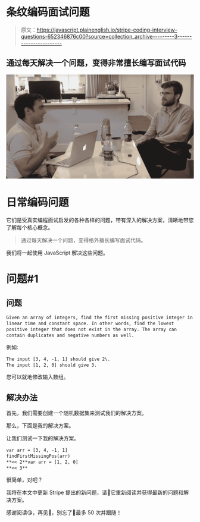 # 条纹编码面试问题

> 原文：<https://javascript.plainenglish.io/stripe-coding-interview-questions-652346876c00?source=collection_archive---------3----------------------->

## 通过每天解决一个问题，变得非常擅长编写面试代码

![](img/6cd713d26fc7a9aba8cf2edffd0d9da5.png)

# 日常编码问题

它们是受真实编程面试启发的各种各样的问题，带有深入的解决方案，清晰地带您了解每个核心概念。

> 通过每天解决一个问题，变得格外擅长编写面试代码。

我们将一起使用 JavaScript 解决这些问题。

# 问题#1

## 问题

```
Given an array of integers, find the first missing positive integer in linear time and constant space. In other words, find the lowest positive integer that does not exist in the array. The array can contain duplicates and negative numbers as well.
```

例如:

```
The input [3, 4, -1, 1] should give 2\. 
The input [1, 2, 0] should give 3.
```

您可以就地修改输入数组。

## 解决办法

首先，我们需要创建一个随机数据集来测试我们的解决方案。

那么，下面是我的解决方案。

让我们测试一下我的解决方案。

```
var arr = [3, 4, -1, 1]
findFirstMissingPos(arr)
**<< 2**var arr = [1, 2, 0]
**<< 3**
```

很简单，对吧？

我将在本文中更新 Stripe 提出的新问题，请🔖它重新阅读并获得最新的问题和解决方案。

感谢阅读😘，再见👋，别忘了👏最多 50 次并跟随！